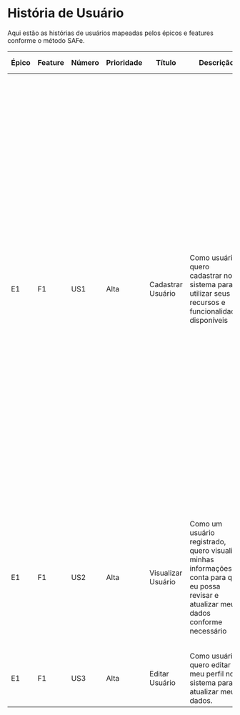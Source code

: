 #  História de Usuário

Aqui estão as histórias de usuários mapeadas pelos épicos e features conforme o método SAFe.

| Épico | Feature | Número | Prioridade | Título | Descrição | Critérios de aceitação |
| --- | --- | --- | --- | --- | --- | --- | 
| E1 | F1 | US1 | Alta | Cadastrar Usuário | Como usuário quero cadastrar no sistema para utilizar seus recursos e funcionalidades disponíveis | Atributos obrigatórios: id, nome, nome de usuário, e-mail, senha, está ativo, data de criação, grupos; <br><br> Os atributos nome de usuário e senha devem ter no mínimo 6 caracteres, e no máximo 23 e 200 caracteres, respectivamente; <br><br> Os atributos está ativo, data de criação são automáticos; A senha deve ser criptografada;<br><br> Os grupos são: criador, editor, usuário;<br><br> Observações: <br><br> Um usuário pertence ao grupo usuário quando cria uma nova conta; <br><br> Um usuário pertence ao grupo criador quando cria um lugar; <br><br> Um usuário pertence ao grupo editor quando edita um lugar; <br><br> |
| E1 | F1 | US2 | Alta | Visualizar Usuário |Como um usuário registrado, quero visualizar minhas informações de conta para que eu possa revisar e atualizar meus dados conforme necessário | Critérios de aceitação: <br><br> Deve-se visualizar as informações nome, nome de usuário, e-mail;  <br><br> Não deve ser permitida a visualização da senha, em nenhuma hipótese;   <br><br> |
| E1| F1 | US3 | Alta | Editar Usuário |Como usuário quero editar o meu perfil no sistema para atualizar meus dados.|Critérios de aceitação:<br><br>Editar atributos obrigatórios: Nome, e-mail |


